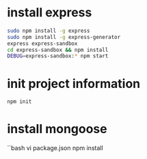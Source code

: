 # install express
```bash
sudo npm install -g express
sudo npm install -g express-generator
express express-sandbox
cd express-sandbox && npm install
DEBUG=express-sandbox:* npm start
```

# init project information
```bash
npm init
```

# install mongoose
``bash
vi package.json
npm install

